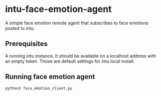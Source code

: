 # intu-face-emotion-agent

A simple face emotion remote agent that subscribes to face emotions posted to intu. 

## Prerequisites

A running intu instance. It should be available on a localhost address with an empty token. Those are default settings for intu local install.

## Running face emotion agent

`python3 face_emotion_client.py`